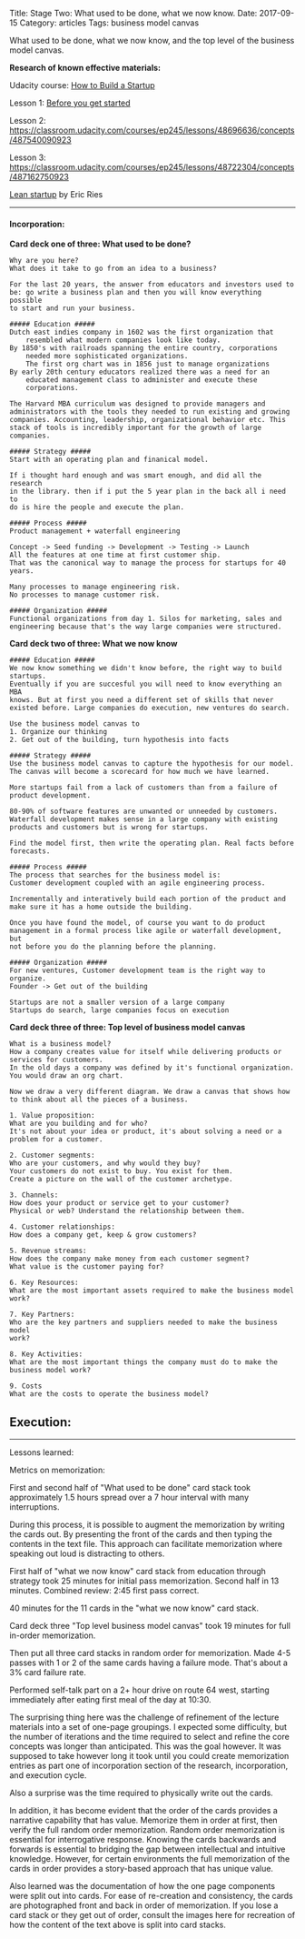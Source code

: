 Title: Stage Two: What used to be done, what we now know.
Date:  2017-09-15
Category: articles
Tags: business model canvas


What used to be done, what we now know, and the top level of the business model canvas.



**Research of known effective materials:**

Udacity course: [How to Build a Startup](https://classroom.udacity.com/courses/ep245)

Lesson 1: [Before you get started](https://classroom.udacity.com/courses/ep245/lessons/48743167/concepts/487500570923)

Lesson 2:
https://classroom.udacity.com/courses/ep245/lessons/48696636/concepts/487540090923

Lesson 3:
https://classroom.udacity.com/courses/ep245/lessons/48722304/concepts/487162750923

[Lean startup](http://theleanstartup.com/book) by Eric Ries

-----------

#### Incorporation:


**Card deck one of three: What used to be done?**
```
Why are you here?
What does it take to go from an idea to a business?

For the last 20 years, the answer from educators and investors used to
be: go write a business plan and then you will know everything possible
to start and run your business.

##### Education #####
Dutch east indies company in 1602 was the first organization that
    resembled what modern companies look like today.
By 1850's with railroads spanning the entire country, corporations
    needed more sophisticated organizations.
    The first org chart was in 1856 just to manage organizations
By early 20th century educators realized there was a need for an
    educated management class to administer and execute these
    corporations.

The Harvard MBA curriculum was designed to provide managers and
administrators with the tools they needed to run existing and growing
companies. Accounting, leadership, organizational behavior etc. This
stack of tools is incredibly important for the growth of large
companies.

##### Strategy #####
Start with an operating plan and finanical model.

If i thought hard enough and was smart enough, and did all the research
in the library. then if i put the 5 year plan in the back all i need to
do is hire the people and execute the plan.

##### Process #####
Product management + waterfall engineering

Concept -> Seed funding -> Development -> Testing -> Launch
All the features at one time at first customer ship.
That was the canonical way to manage the process for startups for 40
years.

Many processes to manage engineering risk.
No processes to manage customer risk.

##### Organization #####
Functional organizations from day 1. Silos for marketing, sales and
engineering because that's the way large companies were structured.
```

**Card deck two of three: What we now know**

```
##### Education #####
We now know something we didn't know before, the right way to build
startups.
Eventually if you are succesful you will need to know everything an MBA
knows. But at first you need a different set of skills that never
existed before. Large companies do execution, new ventures do search.

Use the business model canvas to
1. Organize our thinking
2. Get out of the building, turn hypothesis into facts

##### Strategy #####
Use the business model canvas to capture the hypothesis for our model.
The canvas will become a scorecard for how much we have learned.

More startups fail from a lack of customers than from a failure of
product development.

80-90% of software features are unwanted or unneeded by customers.
Waterfall development makes sense in a large company with existing
products and customers but is wrong for startups.

Find the model first, then write the operating plan. Real facts before
forecasts.

##### Process #####
The process that searches for the business model is:
Customer development coupled with an agile engineering process.

Incrementally and interatively build each portion of the product and
make sure it has a home outside the building.

Once you have found the model, of course you want to do product
management in a formal process like agile or waterfall development, but
not before you do the planning before the planning.

##### Organization #####
For new ventures, Customer development team is the right way to
organize.
Founder -> Get out of the building

Startups are not a smaller version of a large company
Startups do search, large companies focus on execution
```

**Card deck three of three: Top level of business model canvas**
```
What is a business model?
How a company creates value for itself while delivering products or
services for customers.
In the old days a company was defined by it's functional organization.
You would draw an org chart.

Now we draw a very different diagram. We draw a canvas that shows how
to think about all the pieces of a business.

1. Value proposition:
What are you building and for who?
It's not about your idea or product, it's about solving a need or a
problem for a customer.

2. Customer segments:
Who are your customers, and why would they buy?
Your customers do not exist to buy. You exist for them.
Create a picture on the wall of the customer archetype.

3. Channels:
How does your product or service get to your customer?
Physical or web? Understand the relationship between them.

4. Customer relationships:
How does a company get, keep & grow customers?

5. Revenue streams:
How does the company make money from each customer segment?
What value is the customer paying for?

6. Key Resources:
What are the most important assets required to make the business model
work?

7. Key Partners:
Who are the key partners and suppliers needed to make the business model
work?

8. Key Activities:
What are the most important things the company must do to make the
business model work?

9. Costs
What are the costs to operate the business model?
```



## Execution:





-------------------------------------------------------------------------
Lessons learned:


Metrics on memorization:

First and second half of "What used to be done" card stack took
approximately 1.5 hours spread over a 7 hour interval with many
interruptions.

During this process, it is possible to augment the memorization by
writing the cards out. By presenting the front of the cards and then
typing the contents in the text file. This approach can facilitate
memorization where speaking out loud is distracting to others.



First half of "what we now know" card stack from education through
strategy took 25 minutes for initial pass memorization.  Second half in
13 minutes.  Combined review: 2:45 first pass correct.

40 minutes for the 11 cards in the "what we now know" card stack.

Card deck three "Top level business model canvas" took 19 minutes for
full in-order memorization.

Then put all three card stacks in random order for memorization. Made
4-5 passes with 1 or 2 of the same cards having a failure mode. That's
about a 3% card failure rate.

Performed self-talk part on a 2+ hour drive on route 64 west, starting
immediately after eating first meal of the day at 10:30.




The surprising thing here was the challenge of refinement of the
lecture materials into a set of one-page groupings. I expected some
difficulty, but the number of iterations and the time required to
select and refine the core concepts was longer than anticipated. This
was the goal however. It was supposed to take however long it took until
you could create memorization entries as part one of incorporation
section of the research, incorporation, and execution cycle.

Also a surprise was the time required to physically write out the cards. 

In addition, it has become evident that the order of the cards provides
a narrative capability that has value. Memorize them in order at first,
then verify the full random order memorization. Random order
memorization is essential for interrogative response. Knowing the cards
backwards and forwards is essential to bridging the gap between
intellectual and intuitive knowledge. However, for certain environments
the full memorization of the cards in order provides a story-based
approach that has unique value.  

Also learned was the documentation of how the one page components were
split out into cards. For ease of re-creation and consistency, the cards
are photographed front and back in order of memorization. If you lose a
card stack or they get out of order, consult the images here for
recreation of how the content of the text above is split into card
stacks.
